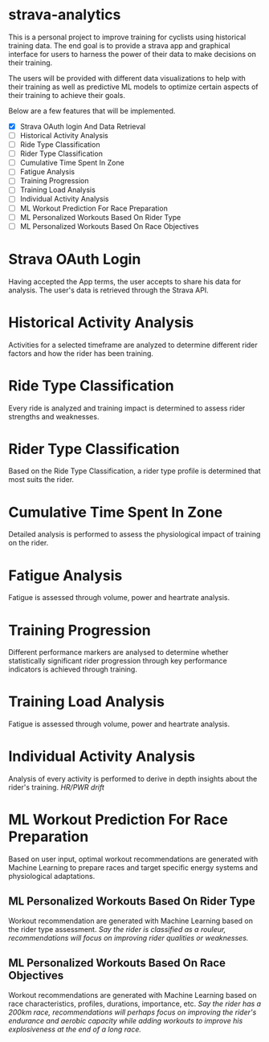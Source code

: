 # strava-analytics
This is a personal project to improve training for cyclists using historical training data. The end goal is to provide a strava app and graphical interface for users to harness the power of their data to make decisions on their training.

The users will be provided with different data visualizations to help with their training as well as predictive ML models to optimize certain aspects of their training to achieve their goals.

Below are a few features that will be implemented.

- [x] Strava OAuth login And Data Retrieval
- [ ] Historical Activity Analysis
- [ ] Ride Type Classification
- [ ] Rider Type Classification
- [ ] Cumulative Time Spent In Zone
- [ ] Fatigue Analysis
- [ ] Training Progression
- [ ] Training Load Analysis
- [ ] Individual Activity Analysis
- [ ] ML Workout Prediction For Race Preparation
- [ ] ML Personalized Workouts Based On Rider Type
- [ ] ML Personalized Workouts Based On Race Objectives

# Strava OAuth Login
Having accepted the App terms, the user accepts to share his data for analysis. The user's data is retrieved through the Strava API.

# Historical Activity Analysis
Activities for a selected timeframe are analyzed to determine different rider factors and how the rider has been training.

# Ride Type Classification
Every ride is analyzed and training impact is determined to assess rider strengths and weaknesses.

# Rider Type Classification
Based on the Ride Type Classification, a rider type profile is determined that most suits the rider.

# Cumulative Time Spent In Zone
Detailed analysis is performed to assess the physiological impact of training on the rider.

# Fatigue Analysis
Fatigue is assessed through volume, power and heartrate analysis.

# Training Progression
Different performance markers are analysed to determine whether statistically significant rider progression through key performance indicators is achieved through training.

# Training Load Analysis
Fatigue is assessed through volume, power and heartrate analysis.

# Individual Activity Analysis
Analysis of every activity is performed to derive in depth insights about the rider's training.
*HR/PWR drift*

# ML Workout Prediction For Race Preparation
Based on user input, optimal workout recommendations are generated with Machine Learning to prepare races and target specific energy systems and physiological adaptations.

## ML Personalized Workouts Based On Rider Type
Workout recommendation are generated with Machine Learning based on the rider type assessment. 
*Say the rider is classified as a rouleur, recommendations will focus on improving rider qualities or weaknesses.*

## ML Personalized Workouts Based On Race Objectives
Workout recommendations are generated with Machine Learning based on race characteristics, profiles, durations, importance, etc.
*Say the rider has a 200km race, recommendations will perhaps focus on improving the rider's endurance and aerobic capacity while adding workouts to improve his explosiveness at the end of a long race.*

